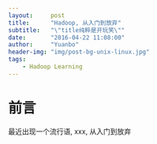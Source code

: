 ```yaml
---
layout:     post
title:      "Hadoop, 从入门到放弃"
subtitle:   "\"title纯粹是开玩笑\""
date:       "2016-04-22 11:08:00"
author:     "Yuanbo"
header-img: "img/post-bg-unix-linux.jpg"
tags:
    - Hadoop Learning
---
```


# 前言
最近出现一个流行语, xxx, 从入门到放弃